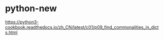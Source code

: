 # python-new
https://python3-cookbook.readthedocs.io/zh_CN/latest/c01/p09_find_commonalities_in_dicts.html
